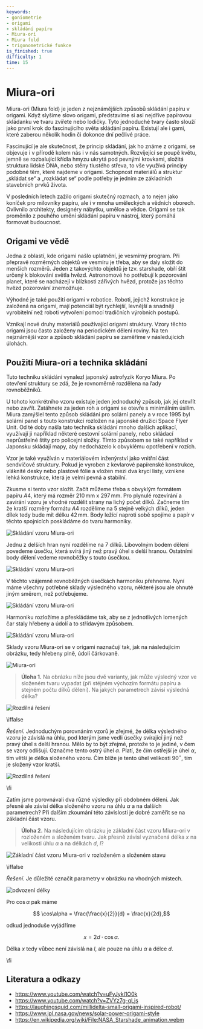 ```yaml
---
keywords:
- goniometrie
- origami
- skládání papíru
- Miura-ori
- Miura fold
- trigonometrické funkce
is_finished: true
difficulty: 1
time: 15
---
```


# Miura-ori

Miura-ori (Miura fold) je jeden z nejznámějších způsobů skládání papíru v origami. 
Když slyšíme slovo origami, představíme si asi nejdříve papírovou skládanku ve tvaru zvířete nebo lodičky. 
Tyto jednoduché tvary často slouží jako první krok do fascinujícího světa skládání papíru. 
Existují ale i gami, které zaberou několik hodin či dokonce dní pečlivé práce.

Fascinující je ale skutečnost, že princip skládání, jak ho známe z origami, se objevuje i v přírodě kolem nás i v nás samotných. 
Rozvíjející se poupě květu, jemně se rozbalující křídla hmyzu ukrytá pod pevnými krovkami, 
složitá struktura lidské DNA, nebo stěny tlustého střeva, to vše využívá principy podobné těm, které najdeme v origami. 
Schopnost materiálů a struktur „skládat se“ a „rozkládat se“ podle potřeby je jedním ze základních stavebních prvků života.

V posledních letech zažilo origami skutečný rozmach, 
a to nejen jako koníček pro milovníky papíru, ale i v mnoha uměleckých a vědních oborech. 
Ovlivnilo architekty, designéry nábytku, umělce a vědce. 
Origami se tak proměnilo z pouhého umění skládání papíru v nástroj, který pomáhá formovat budoucnost.
 
## Origami ve vědě
 
Jedna z oblastí, kde origami našlo uplatnění, je vesmírný program. 
Při přepravě rozměrných objektů ve vesmíru je třeba, 
aby se daly složit do menších rozměrů. 
Jeden z takovýchto objektů je tzv. starshade, obří štít určený k blokování světla hvězd. 
Astronomové ho potřebují k pozorování planet, které se nacházejí v blízkosti zářivých hvězd, 
protože jas těchto hvězd pozorování znemožňuje.

Výhodné je také použití origami v robotice. 
Roboti, jejichž konstrukce je založená na origami, mají potenciál být rychlejší, 
levnější a snadněji vyrobitelní než roboti vytvoření pomocí tradičních výrobních postupů. 
 
Vznikají nové druhy materiálů používající origami struktury. 
Vzory těchto origami jsou často založeny na periodickém dělení roviny. 
Na ten nejznámější vzor a způsob skládání papíru se zaměříme v následujících úlohách.

## Použití Miura-ori a technika skládání

Tuto techniku skládání vynalezl japonský astrofyzik Koryo Miura. 
Po otevření struktury se zdá, že je rovnoměrně rozdělena na řady rovnoběžníků.

U tohoto konkrétního vzoru existuje jeden jednoduchý způsob, jak jej otevřít nebo zavřít. 
Zatáhnete za jeden roh a origami se otevře s minimálním úsilím. 
Miura zamýšlel tento způsob skládání pro solární panely 
a v roce 1995 byl solární panel s touto konstrukcí rozložen na japonské družici Space Flyer Unit. 
Od té doby našla tato technika skládání mnoho dalších aplikací,
využívají ji například některé cestovní solární panely,
nebo skládací neprůstřelné štíty pro policejní složky. 
Tímto způsobem se také například v Japonsku skládají mapy, 
aby nedocházelo k obvyklému opotřebení v rozích. 

Vzor je také využíván v materiálovém inženýrství jako vnitřní část sendvičové struktury.
Pokud je vyroben z kevlarové papírenské konstrukce, vláknité desky nebo plastové fólie 
a vložen mezi dva krycí listy, vznikne lehká konstrukce, která je velmi pevná a stabilní.

Zkusme si tento vzor složit. 
Začít můžeme třeba s obvyklým formátem papíru $A4$, 
který má rozměr $210\,\text{mm}$ x $297\,\text{mm}$. 
Pro plynulé rozevírání a zavírání vzoru je vhodné rozdělit strany na lichý počet dílků. 
Začneme tím že kratší rozměry formátu $A4$ rozdělíme na 5 stejně velkých dílků, 
jeden dílek tedy bude mít délku $42\,\text{mm}$. Body ležící naproti sobě spojíme 
a papír v těchto spojnicích poskládáme do tvaru harmoniky.

![Skládání vzoru Miura-ori](miura_ori_12.png)

Jednu z delších hran nyní rozdělíme na 7 dílků. 
Libovolným bodem dělení povedeme úsečku, která svírá jiný než pravý úhel s delší hranou.
Ostatními body dělení vedeme rovnoběžky s touto úsečkou.

![Skládání vzoru Miura-ori](miura_ori_34.png)

V těchto vzájemně rovnoběžných úsečkách harmoniku přehneme. 
Nyní máme všechny potřebné sklady výsledného vzoru, 
některé jsou ale ohnuté jiným směrem, než potřebujeme. 

![Skládání vzoru Miura-ori](miura_ori_56.png)

Harmoniku rozložíme a přeskládáme tak, 
aby se z jednotlivých lomených čar staly hřebeny a údolí a to střídavým způsobem.

![Skládání vzoru Miura-ori](miura_ori_78.png)

Sklady vzoru Miura-ori se v origami naznačují tak, jak na následujícím obrázku, 
tedy hřebeny plně, údolí čárkovaně.

 ![Miura-ori](origami_1.jpg)

> **Úloha 1.** Na obrázku níže jsou dvě varianty,
> jak může výsledný vzor ve složeném tvaru vypadat
> (při stéjném výchozím formátu papíru a stejném počtu dílků dělení).
> Na jakých parametrech závisí výsledná délka?

![Rozdílná řešení](rozdilne_delky.png)

\iffalse

*Řešení.* Jednoduchým porovnáním vzorů je zřejmé, 
že délka výsledného vzoru je závislá na úhlu,
pod kterým jsme vedli úsečky svírající jiný než pravý úhel s delší hranou. 
Mělo by to být zřejmé, protože to je jediné, v čem se vzory odlišují. 
Označme tento ostrý úhel $\alpha$. 
Platí, že čím ostřejší je úhel $\alpha$, tím větší je délka složeného vzoru. 
Čím blíže je tento úhel velikosti $90^\circ$, tím je složený vzor kratší.

![Rozdílná řešení](rozdilne_delky_uhly.png)

\fi

Zatím jsme porovnávali dva různé výsledky při obdobném dělení. 
Jak přesně ale závisí délka složeného vzoru na úhlu $\alpha$ 
a na dalších parametrech?
Při dalším zkoumání této závislosti je dobré zaměřit se na základní část vzoru. 

> **Úloha 2.** Na následujícím obrázku je základní část vzoru Miura-ori v rozloženém a složeném tvaru.
> Jak přesně závisí vyznačená délka $x$ na velikosti úhlu $\alpha$ a na délkách $d$, $l$?

![Základní část vzoru Miura-ori v rozloženém a složeném stavu](origami_2.jpg)

\iffalse

*Řešení.* Je důležité označit parametry v obrázku na vhodných místech.  

 ![odvození délky](origami_3.jpg)

Pro $\cos\alpha$ pak máme

$$ \cos\alpha = \frac{\frac{x}{2}}{d} = \frac{x}{2d},$$

odkud jednoduše vyjádříme 

$$ x = 2d \cdot \cos\alpha.$$

Délka $x$ tedy vůbec není závislá na $l$, ale pouze na úhlu $\alpha$ a délce $d$.

\fi


## Literatura a odkazy

* https://www.youtube.com/watch?v=uFyJykl1O0k
* https://www.youtube.com/watch?v=ZVYz7g-qLjs
* https://laughingsquid.com/millidelta-small-origami-inspired-robot/
* https://www.jpl.nasa.gov/news/solar-power-origami-style
* https://en.wikipedia.org/wiki/File:NASA_Starshade_animation.webm
